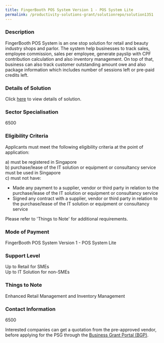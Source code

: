 ```yaml
---
title: FingerBooth POS System Version 1 - POS System Lite
permalink: /productivity-solutions-grant/solutionrepo/solution1351
---
```


### Description

FingerBooth POS System is an one stop solution for retail and beauty industry shops and parlor. The system help businesses to track sales, employee commission, sales per employee, generate payslip with CPF contribution calculation and also inventory management. On top of that, business can also track customer outstanding amount owe and also package information which includes number of sessions left or pre-paid credits left.

### Details of Solution

Click <a href='BIG MOUTH MARKETING PTE LTD' target='_blank' rel='noopener'>here</a> to view details of solution.

### Sector Specialisation

 6500 

### Eligibility Criteria

Applicants must meet the following eligibility criteria at the point of application:

a) must be registered in Singapore <br>
b) purchase/lease of the IT solution or equipment or consultancy service must be used in Singapore <br>
c) must not have:
- Made any payment to a supplier, vendor or third party in relation to the purchase/lease of the IT solution or equipment or consultancy service
- Signed any contract with a supplier, vendor or third party in relation to the purchase/lease of the IT solution or equipment or consultancy service

Please refer to 'Things to Note' for additional requirements.

### Mode of Payment
FingerBooth POS System Version 1 - POS System Lite

### Support Level
Up to Retail for SMEs <br>
Up to IT Solution for non-SMEs

### Things to Note
Enhanced Retail Management and Inventory Management

### Contact Information
6500

Interested companies can get a quotation from the pre-approved vendor, before applying for the PSG through the <a target='_blank' rel='noopener' href='https://www.businessgrants.gov.sg/'>Business Grant Portal (BGP)</a>.
